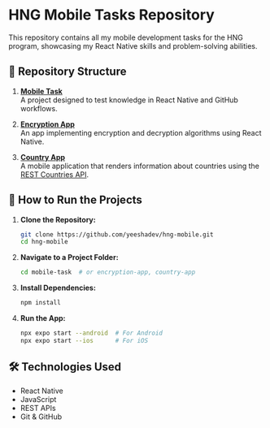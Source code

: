 # HNG Mobile Tasks Repository

This repository contains all my mobile development tasks for the HNG program, showcasing my React Native skills and problem-solving abilities.

## 📁 Repository Structure

1. **[Mobile Task](./mobile-task)**  
   A project designed to test knowledge in React Native and GitHub workflows.

2. **[Encryption App](./secure-program)**  
   An app implementing encryption and decryption algorithms using React Native.

3. **[Country App](./country-app)**  
   A mobile application that renders information about countries using the [REST Countries API](https://restcountries.com/).

## 🚀 How to Run the Projects

1. **Clone the Repository:**
   ```bash
   git clone https://github.com/yeeshadev/hng-mobile.git
   cd hng-mobile
   ```

2. **Navigate to a Project Folder:**
   ```bash
   cd mobile-task  # or encryption-app, country-app
   ```

3. **Install Dependencies:**
   ```bash
   npm install
   ```

4. **Run the App:**
   ```bash
   npx expo start --android  # For Android
   npx expo start --ios      # For iOS
   ```

## 🛠️ Technologies Used
- React Native
- JavaScript
- REST APIs
- Git & GitHub
